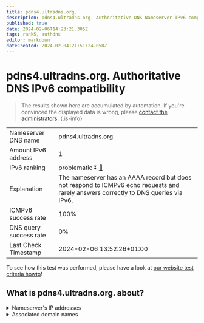 ```yaml
---
title: pdns4.ultradns.org.
description: pdns4.ultradns.org. Authoritative DNS Nameserver IPv6 compatibility
published: true
date: 2024-02-06T14:23:21.305Z
tags: rank5, authdns
editor: markdown
dateCreated: 2024-02-04T21:51:24.058Z
---
```


# pdns4.ultradns.org. Authoritative DNS IPv6 compatibility

> The results shown here are accumulated by automation. If you're convinced the displayed data is wrong, please [contact the administrators](/howto/chat). 
{.is-info}




|   |   |
| - | - |
| Nameserver DNS name | pdns4.ultradns.org.
| Amount IPv6 address | 1
| IPv6 ranking | problematic :arrow_double_down: [🔗](/howto/ranking) |
| Explanation | The nameserver has an AAAA record but does not respond to ICMPv6 echo requests and rarely answers correctly to DNS queries via IPv6. |
| ICMPv6 success rate | 100%|
| DNS query success rate | 0% |
| Last Check Timestamp | 2024-02-06 13:52:26+01:00 |

To see how this test was performed, please have a look at [our website test criteria howto](/howto/testcriteria/authdns)!


## What is pdns4.ultradns.org. about?




<details>
<summary>Nameserver's IP addresses</summary>

2001:502:4612::1

</details>



<details>
<summary>Associated domain names</summary>

www.crave.ca

</details>

